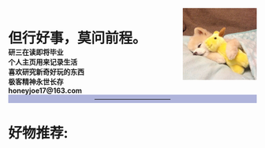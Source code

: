 <html>
    <head> 
        <meta charset="utf-8"> 
            <title>HoneyJoe</title> 
    </head>
    <body>
        <div id="container">
            <div id="menu" style="height:px;width:px;float:left;">
                <div id="header" style="background-color:;">
                    <h1 style="margin-bottom:0;">但行好事，莫问前程。</h1>
                </div>
                <b>研三在读即将毕业</b><br>
                <b>个人主页用来记录生活</b><br>
                <b>喜欢研究新奇好玩的东西</b><br>
                <b>极客精神永世长存</b><br>
                <b>honeyjoe17@163.com</b><br>
            </div>
            <div id="content" style="height:150px;width:150px;float:right;">
                <div align=right>
                    <img src="image/joe.jpg" width="100%">
                </div>
            </div>
            <div id="footer" style="background-color:#afb4db;clear:both;text-align:center;">
                ———————————
            </div>
        </div>
        <div id="No1" style="background-color:;">
            <h1 style="margin-bottom:0;"><b>好物推荐:</b></h1>
        </div>
    </body>
</html>


<!-- <div id="content" style="background-color:#ffffff;height:200px;width:200px;float:right;"> -->